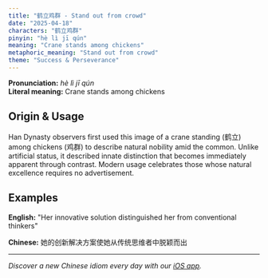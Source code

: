 ```yaml
---
title: "鹤立鸡群 - Stand out from crowd"
date: "2025-04-18"
characters: "鹤立鸡群"
pinyin: "hè lì jī qún"
meaning: "Crane stands among chickens"
metaphoric_meaning: "Stand out from crowd"
theme: "Success & Perseverance"
---
```


**Pronunciation:** *hè lì jī qún*  
**Literal meaning:** Crane stands among chickens

## Origin & Usage

Han Dynasty observers first used this image of a crane standing (鹤立) among chickens (鸡群) to describe natural nobility amid the common. Unlike artificial status, it described innate distinction that becomes immediately apparent through contrast. Modern usage celebrates those whose natural excellence requires no advertisement.

## Examples

**English:** "Her innovative solution distinguished her from conventional thinkers"

**Chinese:** 她的创新解决方案使她从传统思维者中脱颖而出

---

*Discover a new Chinese idiom every day with our [iOS app](https://apps.apple.com/us/app/daily-chinese-idioms/id6740611324).*
